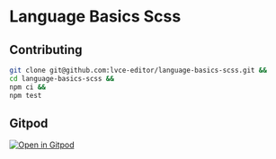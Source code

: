 # Language Basics Scss

## Contributing

```sh
git clone git@github.com:lvce-editor/language-basics-scss.git &&
cd language-basics-scss &&
npm ci &&
npm test
```

## Gitpod

[![Open in Gitpod](https://gitpod.io/button/open-in-gitpod.svg)](https://gitpod.io/#https://github.com/lvce-editor/language-basics-scss)
